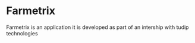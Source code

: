 # Farmetrix
Farmetrix is an application it is developed as part of an intership with tudip technologies
